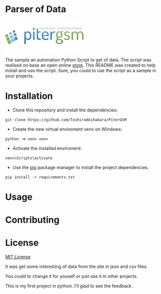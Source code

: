 # Parser of Data 

![PiterGSM](https://github.com/ToshiroAkihabara/PiterGSM/blob/main/pitergsm.webp)


The sample an automation Python Script to get of data.
The script was realised on base an open online [store](https://pitergsm.ru).
This README was created to help install and use the script.
Sure, you could to use the script as a sample in your projects.

# Installation
- Clone this repository and install the dependencies:
```
git clone https://github.com/ToshiroAkihabara/PiterGSM
```
- Create the new virtual enviroment venv on Windows:
```
python -m venv venv
```
- Activate the installed enviroment:
```
venv\Scripts\activate
```
- Use the [pip](https://pip.pypa.io/en/stable/) package manager to install the project dependencies.
```
pip install -r requirements.txt
```
# Usage



# Contributing


# License

[MIT License](https://choosealicense.com/licenses/mit/)




It was get some interesting of data from the site in json and csv files. 

You could to change it for youself or just use it in other projects. 

This is my first project in python. I'll glad to see the feedback.

